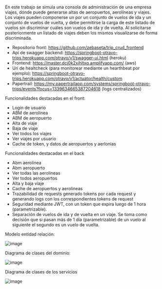 En este trabajo se simula una consola de administración de una empresa viajes, dónde puede generarse altas de aeropuertos, aerolíneas y viajes. 
Los viajes pueden componerse un por un conjunto de vuelos de ida y un conjunto de vuelos de vuelta, y debe permitirse la carga de este listado de vuelos sin discriminar cuáles son vuelos de ida y de vuelta. Al solicitarse posteriormente un listado de viajes deben los mismos visualizarse de forma discriminada. 

* Repositorio front: https://github.com/zebaseta/trip_crud_frontend
* Api de swagger backend: https://springboot-otravo-trips.herokuapp.com/otravo/v1/swagger-ui.html (heroku)
* Frontend: https://master.dcj0k2xihltxq.amplifyapp.com/ (aws)
* Uri de healtcheck (para monitorear mediante un hearthbeat por ejemplo): https://springboot-otravo-trips.herokuapp.com/otravo/v1/actuator/health/custom
* Papertrail: https://my.papertrailapp.com/systems/springboot-otravo-trips/events?focus=1339634665387204618 (logs centralizados)

Funcionalidades destacadas en el front:
- Login de usuario
- ABM de aerolinea
- ABM de aeropuerto
- Alta de  viaje
- Baja de  viaje
- Ver todos los viajes
- Ver viajes por usuario
- Cache de token, y datos de aeropuertos y aerlonias

Funcionalidades destacadas en el back
- Abm  aerolínea
- Abm aeropuerto
- Ver todas las aerolineas
- Ver todos aeropuertos
- Alta y baja viaje
- Cache de aeropuertos y aerolineas
- Trazabilidad de requests generado tokens por cada request y generando logs con los correspondientes tokens de request
- Seguridad mediante JWT, con un token que expira luego de 1 hora (parametrizable).
- Separación de vuelos de ida y de vuelta en un viaje. Se toma como decisión que si pasan más de 1 día (parametrizable)  de un vuelo al siguiente el segundo es un vuelo de vuelta. 

Modelo entidad relación:


![image](https://user-images.githubusercontent.com/48572502/121543293-2e809200-c9df-11eb-9a83-d1315e0cd089.png)


Diagrama de clases del dominio:

![image](https://user-images.githubusercontent.com/48572502/121544456-1f4e1400-c9e0-11eb-86d5-ae159d2aa739.png)


Diagrama de clases de los servicios 

![image](https://user-images.githubusercontent.com/48572502/121544356-08a7bd00-c9e0-11eb-9bee-68820bafdb1c.png)




